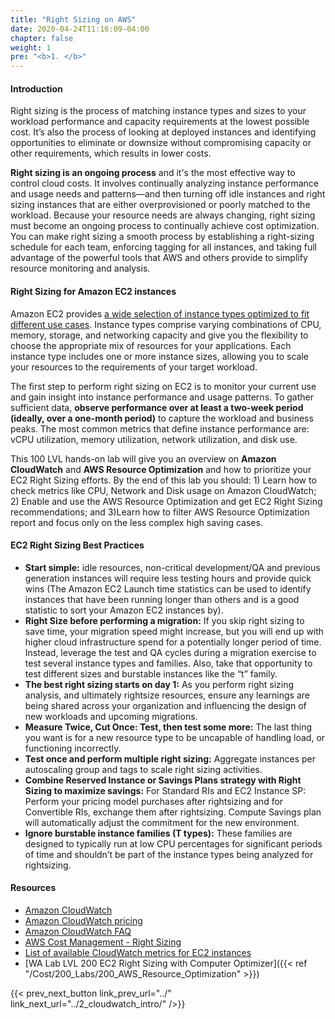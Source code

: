 ```yaml
---
title: "Right Sizing on AWS"
date: 2020-04-24T11:16:09-04:00
chapter: false
weight: 1
pre: "<b>1. </b>"
---
```


#### Introduction

Right sizing is the process of matching instance types and sizes to your workload performance and capacity requirements at the lowest possible cost. It’s also the process of looking at deployed instances and identifying opportunities to eliminate or downsize without compromising capacity or other requirements, which results in lower costs.

**Right sizing is an ongoing process** and it's the most effective way to control cloud costs. It involves continually analyzing instance performance and usage needs and patterns—and then turning off idle instances and right sizing instances that are either overprovisioned or poorly matched to the workload. Because your resource needs are always changing, right sizing must become an ongoing process to continually achieve cost optimization. You can make right sizing a smooth process by establishing a right-sizing schedule for each team, enforcing tagging for all instances, and taking full advantage of the powerful tools that AWS and others provide to simplify resource monitoring and analysis.

#### Right Sizing for Amazon EC2 instances

Amazon EC2 provides [a wide selection of instance types optimized to fit different use cases](https://aws.amazon.com/ec2/instance-types/). Instance types comprise varying combinations of CPU, memory, storage, and networking capacity and give you the flexibility to choose the appropriate mix of resources for your applications. Each instance type includes one or more instance sizes, allowing you to scale your resources to the requirements of your target workload. 

The first step to perform right sizing on EC2 is to monitor your current use and gain insight into instance performance and usage patterns. To gather sufficient data, **observe performance over at least a two-week period (ideally, over a one-month period)** to capture the workload and business peaks. The most common metrics that define instance performance are: vCPU utilization, memory utilization, network utilization, and disk use.

This 100 LVL hands-on lab will give you an overview on **Amazon CloudWatch** and **AWS Resource Optimization** and how to prioritize your EC2 Right Sizing efforts. By the end of this lab you should: 1) Learn how to check metrics like CPU, Network and Disk usage on Amazon CloudWatch; 2) Enable and use the AWS Resource Optimization and get EC2 Right Sizing recommendations; and 3)Learn how to filter AWS Resource Optimization report and focus only on the less complex high saving cases.

#### EC2 Right Sizing Best Practices

* **Start simple:** idle resources, non-critical development/QA and previous generation instances will require less testing hours and provide quick wins (The Amazon EC2 Launch time statistics can be used to identify instances that have been running longer than others and is a good statistic to sort your Amazon EC2 instances by).
* **Right Size before performing a migration:** If you skip right sizing to save time, your migration speed might increase, but you will end up with higher cloud infrastructure spend for a potentially longer period of time. Instead, leverage the test and QA cycles during a migration exercise to test several instance types and families. Also, take that opportunity to test different sizes and burstable instances like the “t” family.
* **The best right sizing starts on day 1:** As you perform right sizing analysis, and ultimately rightsize resources, ensure any learnings are being shared across your organization and influencing the design of new workloads and upcoming migrations.
* **Measure Twice, Cut Once: Test, then test some more:** The last thing you want is for a new resource type to be uncapable of handling load, or functioning incorrectly.
* **Test once and perform multiple right sizing:** Aggregate instances per autoscaling group and tags to scale right sizing activities.
* **Combine Reserved Instance or Savings Plans strategy with Right Sizing to maximize savings:** For Standard RIs and EC2 Instance SP: Perform your pricing model purchases after rightsizing and for Convertible RIs, exchange them after rightsizing. Compute Savings plan will automatically adjust the commitment for the new environment.
* **Ignore burstable instance families (T types):** These families are designed to typically run at low CPU percentages for significant periods of time and shouldn’t be part of the instance types being analyzed for rightsizing.

#### Resources
- [Amazon CloudWatch](https://aws.amazon.com/cloudwatch/)
- [Amazon CloudWatch pricing](https://aws.amazon.com/cloudwatch/pricing/)
- [Amazon CloudWatch FAQ](https://aws.amazon.com/cloudwatch/faqs/)
- [AWS Cost Management - Right Sizing](https://aws.amazon.com/aws-cost-management/aws-cost-optimization/right-sizing/)
- [List of available CloudWatch metrics for EC2 instances](https://docs.aws.amazon.com/AWSEC2/latest/UserGuide/viewing_metrics_with_cloudwatch.html)
- [WA Lab LVL 200 EC2 Right Sizing with Computer Optimizer]({{< ref "/Cost/200_Labs/200_AWS_Resource_Optimization" >}})

{{< prev_next_button link_prev_url="../" link_next_url="../2_cloudwatch_intro/" />}}